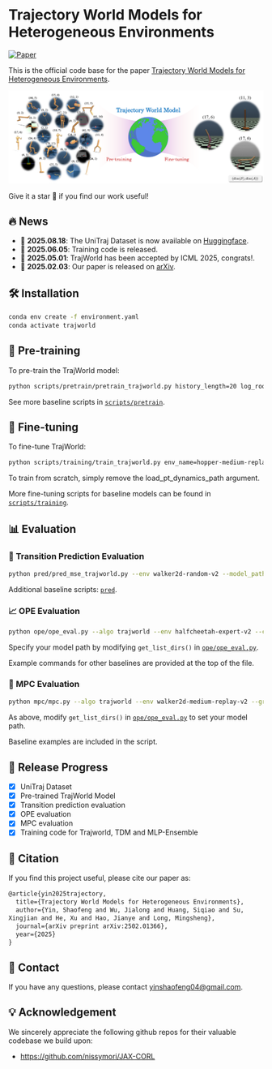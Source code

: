 # Trajectory World Models for Heterogeneous Environments

[![Paper](https://img.shields.io/badge/arXiv-Paper-b31b1b.svg?logo=arxiv)](https://arxiv.org/abs/2502.01366)

This is the official code base for the paper [Trajectory World Models for Heterogeneous Environments](https://arxiv.org/abs/2502.01366).

![concept](assets/concept.png)

Give it a star 🌟 if you find our work useful!

## 🔥 News

- 🚩 **2025.08.18**: The UniTraj Dataset is now available on [Huggingface](https://huggingface.co/datasets/Joseph-Yin-2004/UniTraj).
- 🚩 **2025.06.05**: Training code is released.
- 🚩 **2025.05.01**: TrajWorld has been accepted by ICML 2025, congrats!.
- 🚩 **2025.02.03**: Our paper is released on [arXiv](https://arxiv.org/abs/2502.01366).

## 🛠️ Installation

```bash
conda env create -f environment.yaml
conda activate trajworld
```

## 🌟 Pre-training

To pre-train the TrajWorld model:

```bash
python scripts/pretrain/pretrain_trajworld.py history_length=20 log_root_dir=log_pretrain_trajworld exp_name=merge_all n_blocks=6
```

See more baseline scripts in [`scripts/pretrain`](scripts/pretrain).

## 🎇 Fine-tuning

To fine-tune TrajWorld:

```bash
python scripts/training/train_trajworld.py env_name=hopper-medium-replay-v2 log_root_dir=log_model_new trm_epoch_steps=5000 dynamics_max_epochs_since_update=300 dynamics_max_epochs=50 seed=183 train_model_only=true exp_name=trajworld_ft trm_lr=1e-5 load_pt_dynamics_path="pt_model/trajworld_pt/trajworld_pt.pkl" n_blocks=6
```

To train from scratch, simply remove the load_pt_dynamics_path argument.

More fine-tuning scripts for baseline models can be found in [`scripts/training`](scripts/training).

## 📊 Evaluation

### 🔁 Transition Prediction Evaluation

```bash
python pred/pred_mse_trajworld.py --env walker2d-random-v2 --model_path <path_to_your_model> --n_blocks 6
```

Additional baseline scripts:  [`pred`](pred).

### 📈 OPE Evaluation

```bash
python ope/ope_eval.py --algo trajworld --env halfcheetah-expert-v2 --clear_kv_cache_every 10 --trm_lookback_window 10 --group 0 --n_blocks 6
```

Specify your model path by modifying `get_list_dirs()` in [`ope/ope_eval.py`](ope/ope_eval.py).

Example commands for other baselines are provided at the top of the file.

### 🤖 MPC Evaluation

```bash
python mpc/mpc.py --algo trajworld --env walker2d-medium-replay-v2 --group 5 --clear_kv_cache_every 10 --trm_lookback_window 10 --action_proposal_id 3 --std 0.1
```

As above, modify `get_list_dirs()` in  [`ope/ope_eval.py`](ope/ope_eval.py) to set your model path.

Baseline examples are included in the script.


## 🚀 Release Progress

- [x] UniTraj Dataset
- [x] Pre-trained TrajWorld Model
- [x] Transition prediction evaluation
- [x] OPE evaluation
- [x] MPC evaluation
- [x] Training code for Trajworld, TDM and MLP-Ensemble

## 📜 Citation

If you find this project useful, please cite our paper as:

```
@article{yin2025trajectory,
  title={Trajectory World Models for Heterogeneous Environments},
  author={Yin, Shaofeng and Wu, Jialong and Huang, Siqiao and Su, Xingjian and He, Xu and Hao, Jianye and Long, Mingsheng},
  journal={arXiv preprint arXiv:2502.01366},
  year={2025}
}
```

## 🤝 Contact

If you have any questions, please contact yinshaofeng04@gmail.com.

## 💡 Acknowledgement

We sincerely appreciate the following github repos for their valuable codebase we build upon:

- https://github.com/nissymori/JAX-CORL
